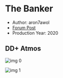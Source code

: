 # The Banker

* Author: aron7awol
* [Forum Post](https://www.avsforum.com/threads/bass-eq-for-filtered-movies.2995212/post-59399192)
* Production Year: 2020

## DD+ Atmos

![img 0](https://i.imgur.com/XStWS62.jpg)

![img 1](https://i.imgur.com/Ni8zJWo.png)

